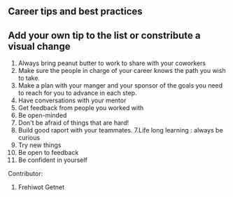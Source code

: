 
## Career tips and best practices

## Add your own tip to the list or constribute a visual change


1. Always bring peanut butter to work to share with your coworkers
1. Make sure the people in charge of your career knows the path you wish to take.
2. Make a plan with your manger and your sponsor of the goals you need to reach for you to advance in each step.
3. Have conversations with your mentor
4. Get feedback from people you worked with
5. Be open-minded
6. Don't be afraid of things that are hard!
6. Build good raport with your teammates.
7.Life long learning : always be curious 
6. Try new things
6. Be open to feedback
7. Be confident in yourself 

Contributor:
1. Frehiwot Getnet
